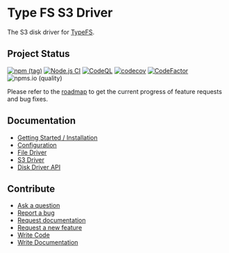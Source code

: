 Type FS S3 Driver
====

The S3 disk driver for [TypeFS](https://typefs.io).

## Project Status

[![npm (tag)](https://img.shields.io/npm/v/typefs-s3-driver/latest)](https://www.npmjs.com/package/typefs-s3-driver)
[![Node.js CI](https://github.com/daniel-samson/typefs-s3-driver/actions/workflows/ci.yml/badge.svg?branch=main)](https://github.com/daniel-samson/typefs-s3-driver/actions/workflows/ci.yml)
[![CodeQL](https://github.com/daniel-samson/typefs-s3-driver/actions/workflows/codeql-analysis.yml/badge.svg)](https://github.com/daniel-samson/typefs-s3-driver/actions/workflows/codeql-analysis.yml)
[![codecov](https://codecov.io/gh/daniel-samson/typefs-s3-driver/branch/main/graph/badge.svg?token=RYZSMgtASL)](https://codecov.io/gh/daniel-samson/typefs-s3-driver)
[![CodeFactor](https://www.codefactor.io/repository/github/daniel-samson/typefs-s3-driver/badge)](https://www.codefactor.io/repository/github/daniel-samson/typefs-s3-driver)
![npms.io (quality)](https://img.shields.io/npms-io/maintenance-score/typefs-s3-driver)

Please refer to the [roadmap](https://github.com/daniel-samson/typefs/projects?query=is%3Aopen+sort%3Acreated-asc) to get the current progress of feature requests and bug fixes.

## Documentation

- [Getting Started / Installation](https://typefs.io/docs/getting-started/installation)
- [Configuration](https://typefs.io/docs/getting-started/configuration)
- [File Driver](https://typefs.io/docs/drivers/file)
- [S3 Driver](https://typefs.io/docs/drivers/s3)
- [Disk Driver API](https://typefs.io/docs/api/disk-driver)


## Contribute

- [Ask a question](https://github.com/daniel-samson/typefs/issues/new?assignees=&labels=question&template=question.md&title=Question%3A+)
- [Report a bug](https://github.com/daniel-samson/typefs/issues/new?assignees=&labels=bug&template=bug_report.md&title=Bug+Report%3A+)
- [Request documentation](https://github.com/daniel-samson/typefs/issues/new?assignees=&labels=documentation&template=documentation.md&title=Needs+Documentation%3A+)
- [Request a new feature](https://github.com/daniel-samson/typefs/issues/new?assignees=&labels=enhancement&template=feature_request.md&title=)
- [Write Code](https://daniel-samson.github.io/typefs/docs/contributing/join/#contributing-code)
- [Write Documentation](https://daniel-samson.github.io/typefs/docs/contributing/join/#contributing-documentation)

